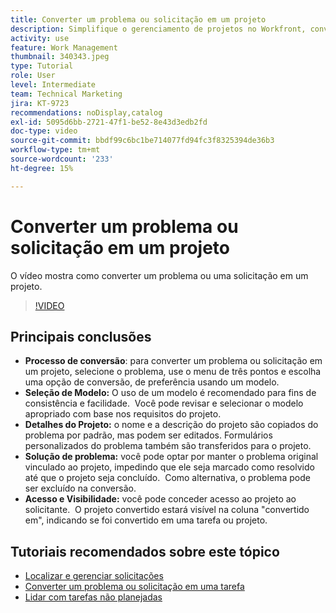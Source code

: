 ```yaml
---
title: Converter um problema ou solicitação em um projeto
description: Simplifique o gerenciamento de projetos no Workfront, convertendo problemas em projetos com modelos, personalizando detalhes do projeto, gerenciando opções de resolução de problemas e garantindo visibilidade e acesso para fluxos de trabalho ininterruptos.
activity: use
feature: Work Management
thumbnail: 340343.jpeg
type: Tutorial
role: User
level: Intermediate
team: Technical Marketing
jira: KT-9723
recommendations: noDisplay,catalog
exl-id: 5095d6bb-2721-47f1-be52-8e43d3edb2fd
doc-type: video
source-git-commit: bbdf99c6bc1be714077fd94fc3f8325394de36b3
workflow-type: tm+mt
source-wordcount: '233'
ht-degree: 15%

---
```


# Converter um problema ou solicitação em um projeto

O vídeo mostra como converter um problema ou uma solicitação em um projeto.

>[!VIDEO](https://video.tv.adobe.com/v/3446627/?quality=12&learn=on&enablevpops=1&captions=por_br)

## Principais conclusões

* **Processo de conversão**: para converter um problema ou solicitação em um projeto, selecione o problema, use o menu de três pontos e escolha uma opção de conversão, de preferência usando um modelo. &#x200B;
* **Seleção de Modelo:** O uso de um modelo é recomendado para fins de consistência e facilidade. &#x200B; Você pode revisar e selecionar o modelo apropriado com base nos requisitos do projeto. &#x200B;
* **Detalhes do Projeto:** o nome e a descrição do projeto são copiados do problema por padrão, mas podem ser editados. &#x200B; Formulários personalizados do problema também são transferidos para o projeto. &#x200B;
* **Solução de problema:** você pode optar por manter o problema original vinculado ao projeto, impedindo que ele seja marcado como resolvido até que o projeto seja concluído. &#x200B; Como alternativa, o problema pode ser excluído na conversão. &#x200B;
* **Acesso e Visibilidade:** você pode conceder acesso ao projeto ao solicitante. &#x200B; O projeto convertido estará visível na coluna &quot;convertido em&quot;, indicando se foi convertido em uma tarefa ou projeto. &#x200B;


## Tutoriais recomendados sobre este tópico

* [Localizar e gerenciar solicitações](/help/manage-work/issues-requests/find-requests.md)
* [Converter um problema ou solicitação em uma tarefa](/help/manage-work/issues-requests/convert-issues-to-other-work-items.md)
* [Lidar com tarefas não planejadas](/help/manage-work/issues-requests/handle-unplanned-work.md)

